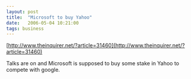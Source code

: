 ```yaml
---
layout: post
title:  "Microsoft to buy Yahoo"
date:   2006-05-04 10:21:00
tags: business
---
```


[http://www.theinquirer.net/?article=31460](http://www.theinquirer.net/?article=31460)

Talks are on and Microsoft is supposed to buy some stake in Yahoo to compete with google.
